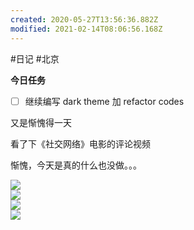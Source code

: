 ```yaml
---
created: 2020-05-27T13:56:36.882Z
modified: 2021-02-14T08:06:56.168Z
---
```

#日记 #北京

**今日任务**
- [ ] 继续编写 dark theme 加 refactor codes
<!-- @timer "date":"Fri Apr 17 2020 11:36:00 GMT+0800 (China Standard Time)" -->
又是惭愧得一天
<!-- @timer "date":"Fri Apr 17 2020 12:14:08 GMT+0800 (China Standard Time)" -->
看了下《社交网络》电影的评论视频

<!-- @crossnote.bilibili "bvid":"1ME411f7K9" -->  

<!-- @timer "date":"Fri Apr 17 2020 19:42:58 GMT+0800 (China Standard Time)" -->
惭愧，今天是真的什么也没做。。。

![](https://i.loli.net/2020/04/17/nhLHNUJmfex1MGQ.jpg)  
![](https://i.loli.net/2020/04/17/hayIUgX6npfqAmz.jpg)  
![](https://i.loli.net/2020/04/17/8log5J1EuUPz3GR.jpg)  
![](https://i.loli.net/2020/04/17/FawEiB6pUSqurxf.jpg)  






